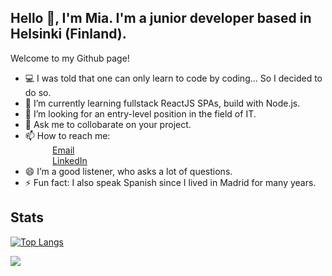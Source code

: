 ## Hello 👋, I'm Mia. I'm a junior developer based in Helsinki (Finland). <br>
Welcome to my Github page!

- 💻 I was told that one can only learn to code by coding... So I decided to do so.
- 🔭 I’m currently learning fullstack ReactJS SPAs, build with Node.js.
- 🤔 I’m looking for an entry-level position in the field of IT.
- 💬 Ask me to collobarate on your project.
- 📫 How to reach me: <br>
&nbsp;&nbsp;&nbsp;&nbsp;&nbsp;&nbsp;&nbsp;&nbsp;&nbsp;&nbsp; [Email](mailto:mia.kauppila@gmail.com)  
&nbsp;&nbsp;&nbsp;&nbsp;&nbsp;&nbsp;&nbsp;&nbsp;&nbsp;&nbsp; [LinkedIn](https://www.linkedin.com/in/miakauppila)
- 😄 I’m a good listener, who asks a lot of questions.
- ⚡ Fun fact: I also speak Spanish since I lived in Madrid for many years. 

## Stats

[![Top Langs](https://github-readme-stats.vercel.app/api/top-langs/?username=anuraghazra&layout=compact)](https://github.com/anuraghazra/github-readme-stats)

![](https://komarev.com/ghpvc/?username=miakauppila&color=blueviolet&label=Visits)

<!--
**miakauppila/miakauppila*´* is a ✨ _special_ ✨ repository because its `README.md` (this file) appears on your GitHub profile.

Here are some ideas to get you started:

- 🔭 I’m currently working on ...
- 🌱 I’m currently learning ...
- 👯 I’m looking to collaborate on ...
- 🤔 I’m looking for help with ...
- 💬 Ask me about ...
- 📫 How to reach me: ...
- 😄 Pronouns: ...
- ⚡ Fun fact: ...
-->
